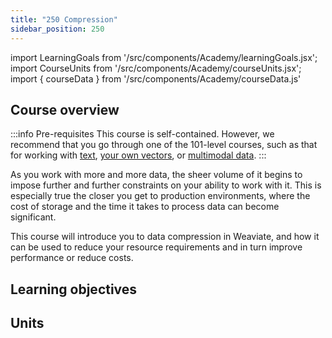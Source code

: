 ```yaml
---
title: "250 Compression"
sidebar_position: 250
---
```


import LearningGoals from '/src/components/Academy/learningGoals.jsx';
import CourseUnits from '/src/components/Academy/courseUnits.jsx';
import { courseData } from '/src/components/Academy/courseData.js'

## <i class="fa-solid fa-chalkboard-user"></i> Course overview

:::info Pre-requisites
This course is self-contained. However, we recommend that you go through one of the 101-level courses, such as that for working with [text](../starter_text_data/index.md), [your own vectors](../starter_custom_vectors/index.md), or [multimodal data](../starter_multimodal_data/index.md).
:::

As you work with more and more data, the sheer volume of it begins to impose further and further constraints on your ability to work with it. This is especially true the closer you get to production environments, where the cost of storage and the time it takes to process data can become significant.

This course will introduce you to data compression in Weaviate, and how it can be used to reduce your resource requirements and in turn improve performance or reduce costs.

## <i class="fa-solid fa-chalkboard-user"></i> Learning objectives

<LearningGoals courseName="compression"/>

## <i class="fa-solid fa-book-open-reader"></i> Units

<CourseUnits courseData={courseData} courseName="compression" />
